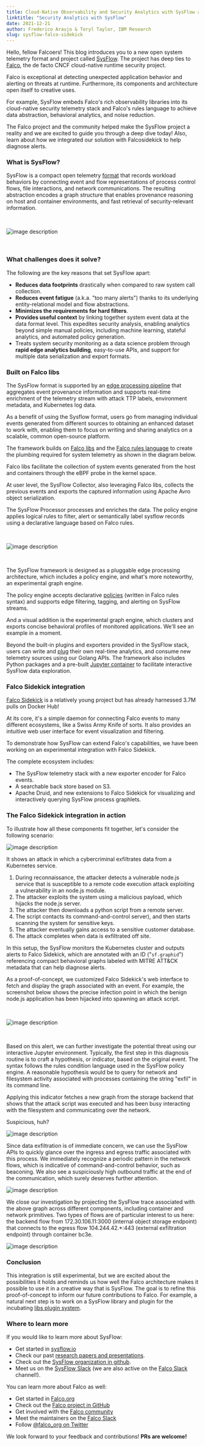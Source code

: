 ```yaml
---
title: Cloud-Native Observability and Security Analytics with SysFlow and Falco
linktitle: "Security Analytics with SysFlow"
date: 2021-12-21
author: Frederico Araujo & Teryl Taylor, IBM Research
slug: sysflow-falco-sidekick
---
```


Hello, fellow Falcoers! This blog introduces you to a new open system telemetry format and project called [SysFlow](https://github.com/sysflow-telemetry). The project has deep ties to [Falco](https://github.com/falcosecurity), the de facto CNCF cloud-native runtime security project.

Falco is exceptional at detecting unexpected application behavior and alerting on threats at runtime. Furthermore, its components and architecture open itself to creative uses.

For example, SysFlow embeds Falco's rich observability libraries into its cloud-native security telemetry stack and Falco's rules language to achieve data abstraction, behavioral analytics, and noise reduction. 

The Falco project and the community helped make the SysFlow project a reality and we are excited to guide you through a deep dive today! Also, learn about how we integrated our solution with Falcosidekick to help diagnose alerts.

### What is SysFlow?

SysFlow is a compact open telemetry [format](https://sysflow.readthedocs.io/en/latest/spec.html) that records workload behaviors by connecting event and flow representations of process control flows, file interactions, and network communications. The resulting abstraction encodes a graph structure that enables provenance reasoning on host and container environments, and fast retrieval of security-relevant information.

<br/>

![image description](/img/sysflow-falco-sidekick/01-diagram-outputs.png)

<br/>

### What challenges does it solve?

The following are the key reasons that set SysFlow apart:

* **Reduces data footprints** drastically when compared to raw system call collection.
* **Reduces event fatigue** (a.k.a. "too many alerts") thanks to its underlying entity-relational model and flow abstractions.
* **Minimizes the requirements for hard filters**.
* **Provides useful context** by linking together system event data at the data format level. This expedites security analysis, enabling analytics beyond simple manual policies, including machine learning, stateful analytics, and automated policy generation.
* Treats system security monitoring as a data science problem through **rapid edge analytics building**, easy-to-use APIs, and support for multiple data serialization and export formats.


### Built on Falco libs

The SysFlow format is supported by an [edge processing pipeline](https://github.com/sysflow-telemetry/sf-processor) that aggregates event provenance information and supports real-time enrichment of the telemetry stream with attack TTP labels, environment metadata, and Kubernetes log data.

As a benefit of using the Sysflow format, users go from managing individual events generated from different sources to obtaining an enhanced dataset to work with, enabling them to focus on writing and sharing analytics on a scalable, common open-source platform.

The framework builds on [Falco libs](https://github.com/falcosecurity/libs) and the [Falco rules language](https://falco.org/docs/rules/) to create the plumbing required for system telemetry as shown in the diagram below.

Falco libs facilitate the collection of system events generated from the host and containers through the eBPF probe in the kernel space.

At user level, the SysFlow Collector, also leveraging Falco libs, collects the previous events and exports the captured information using Apache Avro object serialization.

The SysFlow Processor processes and enriches the data. The policy engine applies logical rules to filter, alert or semantically label sysflow records using a declarative language based on Falco rules.

<br/>

![image description](/img/sysflow-falco-sidekick/02-sysflow-falco-libs.png)

<br/>

The SysFlow framework is designed as a pluggable edge processing architecture, which includes a policy engine, and what's more noteworthy, an experimental graph engine.

The policy engine accepts declarative [policies](https://sysflow.readthedocs.io/en/latest/processor.html#writing-runtime-policies) (written in Falco rules syntax) and supports edge filtering, tagging, and alerting on SysFlow streams.

And a visual addition is the experimental graph engine, which clusters and exports concise behavioral profiles of monitored applications. We'll see an example in a moment.

Beyond the built-in plugins and exporters provided in the SysFlow stack, users can write and [plug](https://sysflow.readthedocs.io/en/latest/processor.html#write-a-simple-processing-plugin) their own real-time analytics, and consume new telemetry sources using our Golang APIs. The framework also includes Python packages and a pre-built [Jupyter container](https://hub.docker.com/r/sysflowtelemetry/sfnb) to facilitate interactive SysFlow data exploration.


### Falco Sidekick integration

[Falco Sidekick](https://github.com/falcosecurity/falcosidekick) is a relatively young project but has already harnessed  3.7M pulls on Docker Hub!

At its core, it's a simple daemon for connecting Falco events to many different ecosystems, like a Swiss Army Knife of sorts. It also provides an intuitive web user interface for event visualization and filtering. 

To demonstrate how SysFlow can extend Falco's capabilities, we have been working on an experimental integration with Falco Sidekick.

The complete ecosystem includes:

* The SysFlow telemetry stack with a new exporter encoder for Falco events.
* A searchable back store based on S3.
* Apache Druid, and new extensions to Falco Sidekick for visualizing and interactively querying SysFlow process graphlets.


### The Falco Sidekick integration in action

To illustrate how all these components fit together, let's consider the following scenario:

![image description](/img/sysflow-falco-sidekick/03-sysflow-falco-sidekick.png)

It shows an attack in which a cybercriminal exfiltrates data from a Kubernetes service.

1. During reconnaissance, the attacker detects a vulnerable node.js service that is susceptible to a remote code execution attack exploiting a vulnerability in an node.js module.
2. The attacker exploits the system using a malicious payload, which hijacks the node.js server.
3. The attacker then downloads a python script from a remote server.
4. The script contacts its command-and-control server), and then starts scanning the system for sensitive keys.
5. The attacker eventually gains access to a sensitive customer database.
6. The attack completes when data is exfiltrated off site.
 
In this setup, the SysFlow monitors the Kubernetes cluster and outputs alerts to Falco Sidekick, which are annotated with an ID ("`sf.graphid`") referencing compact behavioral graphs labeled with MITRE ATT&CK metadata that can help diagnose alerts.

As a proof-of-concept, we customized Falco Sidekick's web interface to fetch and display the graph associated with an event. For example, the screenshot below shows the precise infection point in which the benign node.js application has been hijacked into spawning an attack script. 

<br/>

![image description](/img/sysflow-falco-sidekick/04-falco-sidekick-ui.png)

<br/>

Based on this alert, we can further investigate the potential threat using our interactive Jupyter environment. Typically, the first step in this diagnosis routine is to craft a hypothesis, or indicator, based on the original event. The syntax follows the rules condition language used in the SysFlow policy engine. A reasonable hypothesis would be to query for network and filesystem activity associated with processes containing the string "exfil" in its command line.
 
Applying this indicator fetches a new graph from the storage backend that shows that the attack script was executed and has been busy interacting with the filesystem and communicating over the network.
 
 Suspicious, huh?

![image description](/img/sysflow-falco-sidekick/05-diagram-exfil-command.png)

Since data exfiltration is of immediate concern, we can use the SysFlow APIs to quickly glance over the ingress and egress traffic associated with this process.
We immediately recognize a periodic pattern in the network flows, which is indicative of command-and-control behavior, such as beaconing. We also see a suspiciously high outbound traffic at the end of the communication, which surely deserves further attention. 

![image description](/img/sysflow-falco-sidekick/06-plot-c2-flow.png)


We close our investigation by projecting the SysFlow trace associated with the above graph across different components, including container and network primitives. Two types of flows are of particular interest to us here: the backend flow from 172.30.106.11:3000 (internal object storage endpoint) that connects to the egress flow 104.244.42.*:443 (external exfiltration endpoint) through container bc3e. 

![image description](/img/sysflow-falco-sidekick/07-graph-exfiltration-flow.png)

### Conclusion 

This integration is still experimental, but we are excited about the possibilities it holds and reminds us how well the Falco architecture makes it possible to use it in a creative way that is SysFlow. The goal is to refine this proof-of-concept to inform our future contributions to Falco. For example, a natural next step is to work on a SysFlow library and plugin for the incubating [libs plugin system](https://github.com/falcosecurity/plugins). 

### Where to learn more

If you would like to learn more about SysFlow:

* Get started in [sysflow.io](https://sysflow.io/)
* Check our past [research papers and presentations](https://sysflow.readthedocs.io/en/latest/publications.html).
* Check out the [SysFlow organization in github](https://github.com/sysflow-telemetry).
* Meet us on the [SysFlow Slack](https://join.slack.com/t/sysflow-telemetry/shared_invite/enQtODA5OTA3NjE0MTAzLTlkMGJlZDQzYTc3MzhjMzUwNDExNmYyNWY0NWIwODNjYmRhYWEwNGU0ZmFkNGQ2NzVmYjYxMWFjYTM1MzA5YWQ) (we are also active on the [Falco Slack](https://kubernetes.slack.com/?redir=%2Farchives%2FCMWH3EH32) channel!).

You can learn more about Falco as well: 

* Get started in [Falco.org](http://falco.org/)
* Check out the [Falco project in GitHub](https://github.com/falcosecurity/falco)
* Get involved with the [Falco community](https://falco.org/community/)
* Meet the maintainers on the [Falco Slack](https://kubernetes.slack.com/?redir=%2Farchives%2FCMWH3EH32)
* Follow [@falco_org on Twitter](https://twitter.com/falco_org)
 
We look forward to your feedback and contributions! **PRs are welcome!**
